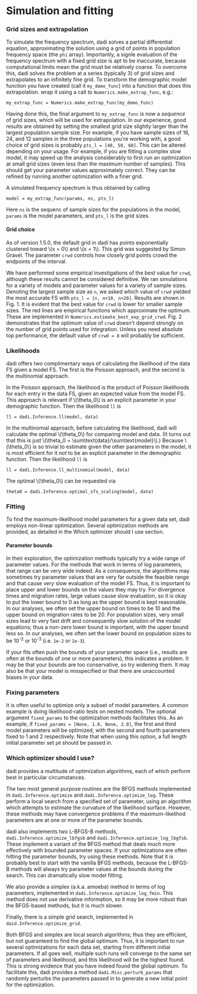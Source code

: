 # Simulation and fitting

### Grid sizes and extrapolation

To simulate the frequency spectrum, dadi solves a partial differential equation, approximating the solution using a grid of points in population frequency space (the `phi` array). Importantly, a signle evaluation of the frequency spectrum with a fixed grid size is apt to be inaccurate, because computational limits mean the grid must be relatively coarse. To overcome this, dadi solves the problem at a series (typically 3) of grid sizes and extrapolates to an infinitely fine grid. To transform the demographic model function you have created (call it `my_demo_func`) into a function that does this extrapolation. wrap it using a call to `Numerics.make_extrap_func`, e.g.:

	my_extrap_func = Numerics.make_extrap_func(my_demo_func)

Having done this, the final argument to `my_extrap_func` is now a *sequence* of grid sizes, which will be used for extrapolation. In our experience, good results are obtained by setting the smallest grid size slightly larger than the largest population sample size. For example, if you have sample sizes of 16, 24, and 12 samples in the three populations you're working with, a good choice of grid sizes is probably `pts_l = [40, 50, 60]`. This can be altered depending on your usage. For example, if you are fitting a complex slow model, it may speed up the analysis considerably to first run an optimization at small grid sizes (even less than the maximum number of samples). This should get your parameter values approximately correct. They can be refined by running another optimization with a finer grid.

A simulated frequency spectrum is thus obtained by calling

	model = my_extrap_func(params, ns, pts_l)

Here `ns` is the sequenc of sample sizes for the populations in the model, `params` is the model parameters, and `pts_l` is the grid sizes.

#### Grid choice

As of version 1.5.0, the default grid in dadi has points exponentially clustered toward \\(x = 0\\) and \\(x = 1\\). This grid was suggested by Simon Gravel. The parameter `crwd` controls how closely grid points crowd the endpoints of the interval.

We have performed some empirical investigations of the best value for `crwd`, although these results cannot be considered definitive. We ran simulations for a variety of models and parameter values for a variety of sample sizes. Denoting the largest sample size as `n`, we asked which value of `crwd` yielded the most accurate FS with `pts_l = [n, n+10, n+20]`. Results are shown in Fig. 1. It is evident that the best value for `crwd` is lower for smaller sample sizes. The red lines are empirical functions which approximate the optimum. These are implemented in `Numerics.estimate_best_exp_grid_crwd`. Fig. 2 demonstrates that the optimum value of `crwd` doesn't depend strongly on the number of grid points used for integration. Unless you need absolute top performance, the default value of `crwd = 8` will probably be sufficient.

### Likelihoods

dadi offers two complimentary ways of calculating the likelihood of the data FS given a model FS. The first is the Poisson approach, and the second is the multinomial approach.

In the Poisson approach, the likelihood is the product of Poisson likelihoods for each entry in the data FS, given an expected value from the model FS. This approach is relevant if \\(\theta_0\\) is an explicit parameter in your demographic function. Then the likelihood `ll` is 

	ll = dadi.Inference.ll(model, data)

In the multinomial approach, before calculating the likelihood, dadi will calculate the optimal \\(\theta_0\\) for comparing model and data. (It turns out that this is just \\(\theta_0 = \sum\text{data}/\sum\text{model}\\).) Because \\(\theta_0\\) is so trivial to estimate given the other parameters in the model, it is most efficient for it *not* to be an explicit parameter in the demographic function. Then the likelihood `ll` is

	ll = dadi.Inference.ll_multinomial(model, data)

The optimal \\(\theta_0\\) can be requested via

	theta0 = dadi.Inference.optimal_sfs_scaling(model, data)

### Fitting

To find the maximum-likelihood model parameters for a given data set, dadi employs non-linear optimization. Several optimization methods are provided, as detailed in the Which optimizer should I use section.

#### Parameter bounds

In their exploration, the optimization methods typically try a wide range of parameter values. For the methods that work in terms of log parameters, that range can be very wide indeed. As a consequence, the algorithms may sometimes try parameter values that are very far outside the feasible range and that cause *very* slow evaluation of the model FS. Thus, it is important to place upper and lower bounds on the values they may try. For divergence times and migration rates, large values cause slow evaluation, so it is okay to put the lower bound to 0 as long as the upper bound is kept reasonable. In our analyses, we often set the upper bound on times to be 10 and the upper bound on migration rates to be 20. For population sizes, very small sizes lead to very fast drift and consequently slow solution of the model equations; thus a non-zero lower bound is important, with the upper bound less so. In our analyses, we often set the lower bound on population sizes to be 10<sup>-2</sup> or 10<sup>-3</sup> (i.e. `1e-2` or `1e-3`).

If your fits often push the bounds of your parameter space (i.e., results are often at the bounds of one or more parameters), this indicates a problem. It may be that your bounds are too conservative, so try widening them. It may also be that your model is misspecified or that there are unaccounted biases in your data.

### Fixing parameters

It is often useful to optimize only a subset of model parameters. A common example is doing likelihood-ratio tests on nested models. The optional argument `fixed_params` to the optimization methods facilitates this. As an example, if `fixed_params = [None, 1.0, None, 2.0]`, the first and third model parameters will be optimized, with the second and fourth parameters fixed to 1 and 2 respectively. Note that when using this option, a full length initial parameter set `p0` should be passed in.

### Which optimizer should I use?

dadi provides a multitude of optimization algorithms, each of which perform best in particular circumstances.

The two most general purpose routines are the BFGS methods implemented in `dadi.Inference.optimize` and `dadi.Inference.optimize_log`. These perform a local search from a specified set of parameter, using an algorithm which attempts to estimate the curvature of the likelihood surface. However, these methods may have convergence problems if the maximum-likelihod parameters are at one or more of the parameter bounds.

dadi also implements two L-BFGS-B methods, `dadi.Inference.optimize_lbfgsb` and `dadi.Inference.optimize_log_lbgfsb`. These implement a variant of the BFGS method that deals much more effectively with bounded parameter spaces. If your optimizations are often hitting the parameter bounds, try using these methods. Note that it is probably best to start with the vanilla BFGS methods, because the L-BFGS-B methods will always try parameter values at the bounds during the search. This can dramatically slow model fitting.

We also provide a simplex (a.k.a. amoeba) method in terms of log parameters, implemented in `dadi.Inference.optimize_log_fmin`. This method does not use derivative information, so it may be more robust than the BFGS-based methods, but it is much slower.

Finally, there is a simple grid search, implemented in `daid.Inference.optimize_grid`.

Both BFGS and simplex are local search algorithms; thus they are efficient, but not guaranteed to find the global optimum. Thus, it is important to run several optimizations for each data set, starting from different initial parameters. If all goes well, multiple such runs will converge to the same set of parameters and likelihood, and this likelihood will be the highest found. This is strong evidence that you have indeed found the global optimum. To facilitate this, dadi provides a method `dadi.Misc.perturb_params` that randomly perturbs the parameters passed in to generate a new initial point for the optimization. 
